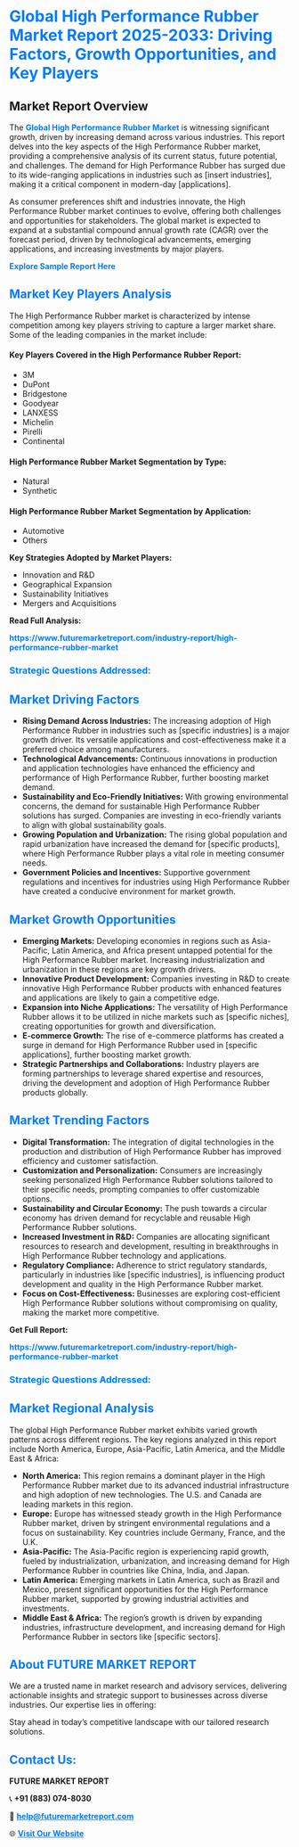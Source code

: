 <h1 style="color: #007BFF;">Global High Performance Rubber Market Report 2025-2033: Driving Factors, Growth Opportunities, and Key Players</h1>

<section id="overview">
<h2>Market Report Overview</h2>
<p>The <a href="https://www.futuremarketreport.com/industry-report/high-performance-rubber-market" style="color: #007BFF; text-decoration: none;"><strong>Global High Performance Rubber Market</strong></a> is witnessing significant growth, driven by increasing demand across various industries. This report delves into the key aspects of the High Performance Rubber market, providing a comprehensive analysis of its current status, future potential, and challenges. The demand for High Performance Rubber has surged due to its wide-ranging applications in industries such as [insert industries], making it a critical component in modern-day [applications].</p>
<p>As consumer preferences shift and industries innovate, the High Performance Rubber market continues to evolve, offering both challenges and opportunities for stakeholders. The global market is expected to expand at a substantial compound annual growth rate (CAGR) over the forecast period, driven by technological advancements, emerging applications, and increasing investments by major players.</p>
</section>

<section id="overview">
<p><a href="https://www.futuremarketreport.com/request-sample/reportId=84428" style="color: #007BFF; text-decoration: none;"><strong>Explore Sample Report Here</strong></a></p>
</section>

<section id="key-players">
<h2 style="color: #007BFF;">Market Key Players Analysis</h2>
<p>The High Performance Rubber market is characterized by intense competition among key players striving to capture a larger market share. Some of the leading companies in the market include:</p>
<h4>Key Players Covered in the High Performance Rubber Report:</h4>
<ul><li>3M</li><li>DuPont</li><li>Bridgestone</li><li>Goodyear</li><li>LANXESS</li><li>Michelin</li><li>Pirelli</li><li>Continental</li></ul>
<h4>High Performance Rubber Market Segmentation by Type:</h4>
<ul><li>Natural</li><li>Synthetic</li></ul>

<h4>High Performance Rubber Market Segmentation by Application:</h4>
<ul><li>Automotive</li><li>Others</li></ul>
<p><strong>Key Strategies Adopted by Market Players:</strong></p>
<ul>
<li>Innovation and R&D</li>
<li>Geographical Expansion</li>
<li>Sustainability Initiatives</li>
<li>Mergers and Acquisitions</li>
</ul>
</section>

<section>
<p><strong>Read Full Analysis: </strong></p><a href="https://www.futuremarketreport.com/industry-report/high-performance-rubber-market" style="color: #007BFF; text-decoration: none;"><strong>https://www.futuremarketreport.com/industry-report/high-performance-rubber-market</strong></a>
<h3 style="color: #007BFF;">Strategic Questions Addressed:</h3>
</section>

<section id="driving-factors">
<h2 style="color: #007BFF;">Market Driving Factors</h2>
<ul>
<li><strong>Rising Demand Across Industries:</strong> The increasing adoption of High Performance Rubber in industries such as [specific industries] is a major growth driver. Its versatile applications and cost-effectiveness make it a preferred choice among manufacturers.</li>
<li><strong>Technological Advancements:</strong> Continuous innovations in production and application technologies have enhanced the efficiency and performance of High Performance Rubber, further boosting market demand.</li>
<li><strong>Sustainability and Eco-Friendly Initiatives:</strong> With growing environmental concerns, the demand for sustainable High Performance Rubber solutions has surged. Companies are investing in eco-friendly variants to align with global sustainability goals.</li>
<li><strong>Growing Population and Urbanization:</strong> The rising global population and rapid urbanization have increased the demand for [specific products], where High Performance Rubber plays a vital role in meeting consumer needs.</li>
<li><strong>Government Policies and Incentives:</strong> Supportive government regulations and incentives for industries using High Performance Rubber have created a conducive environment for market growth.</li>
</ul>
</section>

<section id="growth-opportunities">
<h2 style="color: #007BFF;">Market Growth Opportunities</h2>
<ul>
<li><strong>Emerging Markets:</strong> Developing economies in regions such as Asia-Pacific, Latin America, and Africa present untapped potential for the High Performance Rubber market. Increasing industrialization and urbanization in these regions are key growth drivers.</li>
<li><strong>Innovative Product Development:</strong> Companies investing in R&D to create innovative High Performance Rubber products with enhanced features and applications are likely to gain a competitive edge.</li>
<li><strong>Expansion into Niche Applications:</strong> The versatility of High Performance Rubber allows it to be utilized in niche markets such as [specific niches], creating opportunities for growth and diversification.</li>
<li><strong>E-commerce Growth:</strong> The rise of e-commerce platforms has created a surge in demand for High Performance Rubber used in [specific applications], further boosting market growth.</li>
<li><strong>Strategic Partnerships and Collaborations:</strong> Industry players are forming partnerships to leverage shared expertise and resources, driving the development and adoption of High Performance Rubber products globally.</li>
</ul>
</section>

<section id="trending-factors">
<h2 style="color: #007BFF;">Market Trending Factors</h2>
<ul>
<li><strong>Digital Transformation:</strong> The integration of digital technologies in the production and distribution of High Performance Rubber has improved efficiency and customer satisfaction.</li>
<li><strong>Customization and Personalization:</strong> Consumers are increasingly seeking personalized High Performance Rubber solutions tailored to their specific needs, prompting companies to offer customizable options.</li>
<li><strong>Sustainability and Circular Economy:</strong> The push towards a circular economy has driven demand for recyclable and reusable High Performance Rubber solutions.</li>
<li><strong>Increased Investment in R&D:</strong> Companies are allocating significant resources to research and development, resulting in breakthroughs in High Performance Rubber technology and applications.</li>
<li><strong>Regulatory Compliance:</strong> Adherence to strict regulatory standards, particularly in industries like [specific industries], is influencing product development and quality in the High Performance Rubber market.</li>
<li><strong>Focus on Cost-Effectiveness:</strong> Businesses are exploring cost-efficient High Performance Rubber solutions without compromising on quality, making the market more competitive.</li>
</ul>
</section>

<section>
<p><strong>Get Full Report: </strong></p><a href="https://www.futuremarketreport.com/industry-report/high-performance-rubber-market" style="color: #007BFF; text-decoration: none;"><strong>https://www.futuremarketreport.com/industry-report/high-performance-rubber-market</strong></a>
<h3 style="color: #007BFF;">Strategic Questions Addressed:</h3>
</section>


<section id="regional-analysis">
<h2 style="color: #007BFF;">Market Regional Analysis</h2>
<p>The global High Performance Rubber market exhibits varied growth patterns across different regions. The key regions analyzed in this report include North America, Europe, Asia-Pacific, Latin America, and the Middle East & Africa:</p>
<ul>
<li><strong>North America:</strong> This region remains a dominant player in the High Performance Rubber market due to its advanced industrial infrastructure and high adoption of new technologies. The U.S. and Canada are leading markets in this region.</li>
<li><strong>Europe:</strong> Europe has witnessed steady growth in the High Performance Rubber market, driven by stringent environmental regulations and a focus on sustainability. Key countries include Germany, France, and the U.K.</li>
<li><strong>Asia-Pacific:</strong> The Asia-Pacific region is experiencing rapid growth, fueled by industrialization, urbanization, and increasing demand for High Performance Rubber in countries like China, India, and Japan.</li>
<li><strong>Latin America:</strong> Emerging markets in Latin America, such as Brazil and Mexico, present significant opportunities for the High Performance Rubber market, supported by growing industrial activities and investments.</li>
<li><strong>Middle East & Africa:</strong> The region’s growth is driven by expanding industries, infrastructure development, and increasing demand for High Performance Rubber in sectors like [specific sectors].</li>
</ul>
</section>

<footer>
<h2 style="color: #007BFF;">About FUTURE MARKET REPORT</h2>
<p>We are a trusted name in market research and advisory services, delivering actionable insights and strategic support to businesses across diverse industries. Our expertise lies in offering:</p>

<p>Stay ahead in today’s competitive landscape with our tailored research solutions.</p>

<h2 style="color: #007BFF;">Contact Us:</h2>
<p><strong>FUTURE MARKET REPORT</strong></p>
<p>📞 <strong>+91 (883) 074-8030</strong></p>
<p>📧 <strong><a href="mailto:help@futuremarketreport.com" style="color: #007BFF;">help@futuremarketreport.com</a></strong></p>
<p>🌐 <strong><a href="https://www.futuremarketreport.com/" style="color: #007BFF;">Visit Our Website</a></strong></p>
</footer>